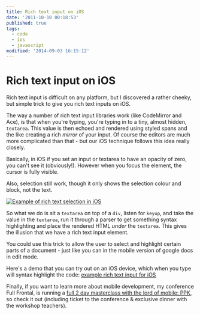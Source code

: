 ```yaml
---
title: Rich text input on iOS
date: '2011-10-10 00:18:53'
published: true
tags:
  - code
  - ios
  - javascript
modified: '2014-09-03 16:15:12'
---
```

# Rich text input on iOS

Rich text input is difficult on any platform, but I discovered a rather cheeky, but simple trick to give you rich text inputs on iOS.

<!--more-->

The way a number of rich text input libraries work (like CodeMirror and Ace), is that when you're typing, you're typing in to a tiny, almost hidden, `textarea`. This value is then echoed and rendered using styled spans and the like creating a rich *mirror* of your input. Of course the editors are much more complicated than that - but our iOS technique follows this idea really closely.

Basically, in iOS if you set an input or textarea to have an opacity of zero, you can't see it (obviously!). However when you focus the element, the cursor is fully visible.

Also, selection still work, though it only shows the selection colour and block, not the text.

<a href="https://jsbin.com/egulam/33"><img src="/images/iphone-selection.png" alt="Example of rich text selection in iOS" style="max-width: 100%; margin: 0 auto; display: block;"></a>

So what we do is sit a `textarea` on top of a `div`, listen for `keyup`, and take the value in the `textarea`, run it through a parser to get something syntax highlighting and place the rendered HTML *under* the `textarea`. This gives the illusion that we have a rich text input element.

You could use this trick to allow the user to select and highlight certain parts of a document - just like you can in the mobile version of google docs in edit mode.

Here's a demo that you can try out on an iOS device, which when you type will syntax highlight the code: [example rich text input for iOS](https://jsbin.com/egulam/33)

Finally, if you want to learn more about mobile development, my conference Full Frontal, is running a [full 2 day masterclass with the lord of mobile: PPK](http://2011.full-frontal.org/workshops#mobilism), so check it out (including ticket to the conference & exclusive dinner with the workshop teachers).
